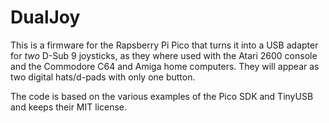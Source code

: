 # DualJoy

This is a firmware for the Rapsberry Pi Pico that turns it into a USB adapter
for _two_ D-Sub 9 joysticks, as they where used with the Atari 2600 console and
the Commodore C64 and Amiga home computers. They will appear as two digital
hats/d-pads with only one button.

The code is based on the various examples of the Pico SDK and TinyUSB and keeps
their MIT license.
